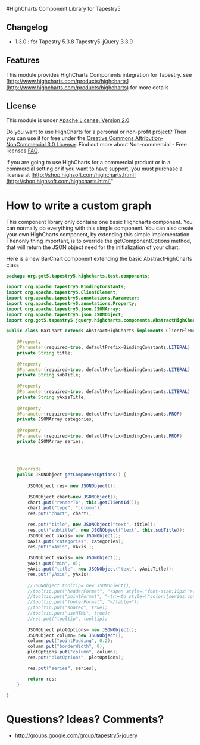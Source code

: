 #HighCharts Component Library for Tapestry5

## Changelog 
* 1.3.0 : for Tapestry 5.3.8 Tapestry5-jQuery 3.3.9 

## Features
This module provides HighCharts Components integration for Tapestry.
see [http://www.highcharts.com/products/highcharts](http://www.highcharts.com/products/highcharts) for more details

## License

This module is under [Apache License, Version 2.0](https://www.apache.org/licenses/LICENSE-2.0)

Do you want to use HighCharts for a personal or non-profit project? Then you can use it for free under the 
[Creative Commons Attribution-NonCommercial 3.0 License](http://creativecommons.org/licenses/by-nc/3.0/). 
Find out more about Non-commercial - Free licenses [FAQ](http://shop.highsoft.com/faq).

if you are going to use HighCharts for a commercial product or in a commercial setting or if you want to have support, 
you must purchase a license at [http://shop.highsoft.com/highcharts.html](http://shop.highsoft.com/highcharts.html)"

# How to write a custom graph
This component library only contains one basic Highcharts component. You can normally do everything with this simple component. You can also create your own HighCharts component, by extending this simple implementation. Thenonly thing important, is to override the getComponentOptions method, that will return the JSON object need for the initialization of your chart. 

Here is a new BarChart component extending the basic AbstractHighCharts class
```java
package org.got5.tapestry5.highcharts.test.components;

import org.apache.tapestry5.BindingConstants;
import org.apache.tapestry5.ClientElement;
import org.apache.tapestry5.annotations.Parameter;
import org.apache.tapestry5.annotations.Property;
import org.apache.tapestry5.json.JSONArray;
import org.apache.tapestry5.json.JSONObject;
import org.got5.tapestry5.jquery.highcharts.components.AbstractHighCharts;

public class BarChart extends AbstractHighCharts implements ClientElement{
	
	@Property
	@Parameter(required=true, defaultPrefix=BindingConstants.LITERAL)
	private String title;
	
	@Property
	@Parameter(required=true, defaultPrefix=BindingConstants.LITERAL)	
	private String subTitle;
	
	@Property
	@Parameter(required=true, defaultPrefix=BindingConstants.LITERAL)	
	private String yAxisTitle;	
	
	@Property
	@Parameter(required=true, defaultPrefix=BindingConstants.PROP)	
	private JSONArray categories;
	
	@Property
	@Parameter(required=true, defaultPrefix=BindingConstants.PROP)	
	private JSONArray series;	
	
	
	
	
	@Override
	public JSONObject getComponentOptions() {
		
		JSONObject res= new JSONObject();
		
		JSONObject chart=new JSONObject();
		chart.put("renderTo", this.getClientId());
		chart.put("type", "column");
		res.put("chart", chart);
		
		res.put("title", new JSONObject("text", title));
		res.put("subtitle", new JSONObject("text", this.subTitle));
		JSONObject xAxis= new JSONObject();
		xAxis.put("categories", categories);
		res.put("xAxis", xAxis );
		
		JSONObject yAxis= new JSONObject();
		yAxis.put("min", 0);
		yAxis.put("title", new JSONObject("text", yAxisTitle));
		res.put("yAxis", yAxis);
		
		//JSONObject tooltip= new JSONObject();
		//tooltip.put("headerFormat", "<span style=\"font-size:10px\">{point.key}</span><table>");
		//tooltip.put("pointFormat", "<tr><td style=\"color:{series.color};padding:0\">{series.name}:</td><td style=\"padding:0\"><b>{point.y} mm</b></td></tr>");
		//tooltip.put("footerFormat", "</table>");
		//tooltip.put("shared", true);
		//tooltip.put("useHTML", true);
		//res.put("tooltip", tooltip);
		
		JSONObject plotOptions= new JSONObject();
		JSONObject column= new JSONObject();
		column.put("pointPadding", 0.2);
		column.put("borderWidth", 0);
		plotOptions.put("column", column);
		res.put("plotOptions", plotOptions);

		res.put("series", series);

		return res;
	}	

}
```


# Questions? Ideas? Comments?
* http://groups.google.com/group/tapestry5-jquery
